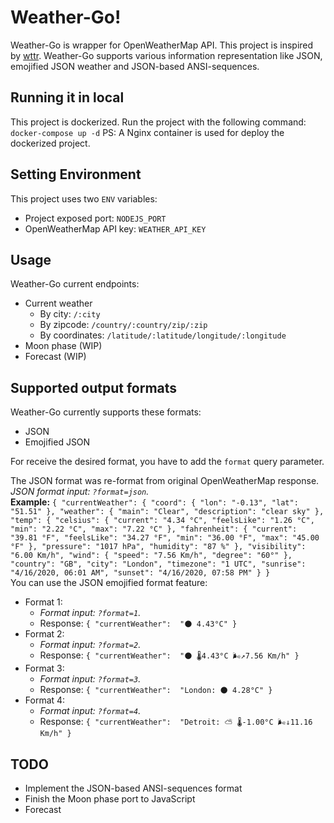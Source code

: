 # Weather-Go!

Weather-Go is wrapper for OpenWeatherMap API. This project is inspired by [wttr](https://github.com/chubin/wttr.in).
Weather-Go supports various information representation like JSON, emojified JSON weather and JSON-based ANSI-sequences.


## Running it in local

This project is dockerized. Run the project with the following command:
`docker-compose up -d`
PS: A Nginx container is used for deploy the dockerized project.

## Setting Environment
This project uses two `ENV` variables:
*	Project exposed port: `NODEJS_PORT`
*	OpenWeatherMap API key: `WEATHER_API_KEY`

##	Usage
Weather-Go current endpoints:
*	Current weather
	*	By city: `/:city`
	*	By zipcode: `/country/:country/zip/:zip`
	*	By coordinates: `/latitude/:latitude/longitude/:longitude`
* Moon phase (WIP)
* Forecast (WIP)	
## Supported output formats

Weather-Go currently supports these formats:
* JSON
* Emojified JSON

For receive the desired format, you have to add the `format` query parameter.

The JSON format was re-format from original OpenWeatherMap response.\
*JSON format input: `?format=json`.*\
**Example:**
`{
    "currentWeather": {
        "coord": {
            "lon": "-0.13",
            "lat": "51.51"
        },
        "weather": {
            "main": "Clear",
            "description": "clear sky"
        },
        "temp": {
            "celsius": {
                "current": "4.34 °C",
                "feelsLike": "1.26 °C",
                "min": "2.22 °C",
                "max": "7.22 °C"
            },
            "fahrenheit": {
                "current": "39.81 °F",
                "feelsLike": "34.27 °F",
                "min": "36.00 °F",
                "max": "45.00 °F"
            },
            "pressure": "1017 hPa",
            "humidity": "87 %"
        },
        "visibility": "6.00 Km/h",
        "wind": {
            "speed": "7.56 Km/h",
            "degree": "60°"
        },
        "country": "GB",
        "city": "London",
        "timezone": "1 UTC",
        "sunrise": "4/16/2020, 06:01 AM",
        "sunset": "4/16/2020, 07:58 PM"
    }
}`\
You can use the JSON emojified format feature:
*	Format 1:
	*	*Format input: `?format=1`.*
	*	Response: `{ "currentWeather":  "🌑 4.43°C" }`
*	Format 2:
	*	*Format input: `?format=2`.*
	*	Response: `{ "currentWeather":  "🌑 🌡️4.43°C 🌬️↗7.56 Km/h" }`
*	Format 3:
	*	*Format input: `?format=3`.*
	*	Response: `{ "currentWeather":  "London: 🌑 4.28°C" }`
*	Format 4:
	*	*Format input: `?format=4`.*
	*	Response: `{ "currentWeather":  "Detroit: ⛅ 🌡️-1.00°C 🌬️↓11.16 Km/h" }`
## TODO

* Implement the JSON-based ANSI-sequences format
* Finish the Moon phase port to JavaScript
* Forecast
